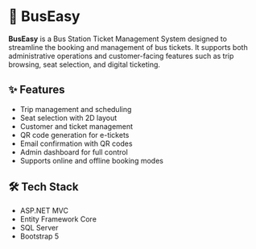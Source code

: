 # 🚌 BusEasy

**BusEasy** is a Bus Station Ticket Management System designed to streamline the booking and management of bus tickets. It supports both administrative operations and customer-facing features such as trip browsing, seat selection, and digital ticketing.

## ✨ Features

- Trip management and scheduling
- Seat selection with 2D layout
- Customer and ticket management
- QR code generation for e-tickets
- Email confirmation with QR codes
- Admin dashboard for full control
- Supports online and offline booking modes

## 🛠 Tech Stack

- ASP.NET MVC
- Entity Framework Core
- SQL Server
- Bootstrap 5
